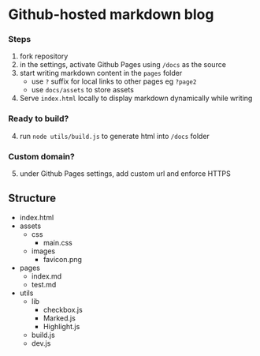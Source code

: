 # Github-hosted markdown blog

### Steps

1. fork repository
2. in the settings, activate Github Pages using `/docs` as the source
3. start writing markdown content in the `pages` folder
    - use `?` suffix for local links to other pages eg `?page2`
    - use `docs/assets` to store assets
4. Serve `index.html` locally to display markdown dynamically while writing 

### Ready to build?

4. run `node utils/build.js` to generate html into `/docs` folder

### Custom domain?

5. under Github Pages settings, add custom url and enforce HTTPS

## Structure
 
 - index.html
 - assets
     - css
         - main.css
     - images
         - favicon.png
 - pages
     - index.md
     - test.md
 - utils
     - lib
         - checkbox.js
         - Marked.js
         - Highlight.js
     - build.js
     - dev.js
